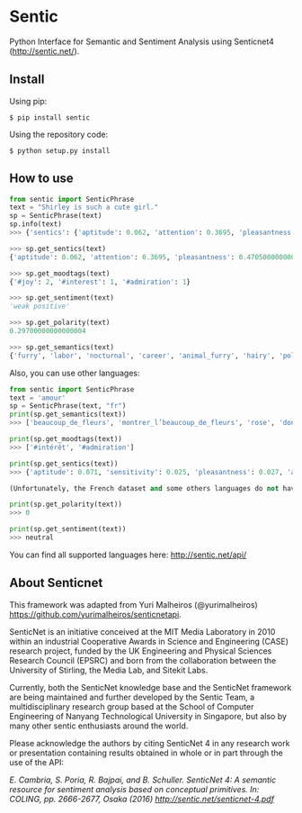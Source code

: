 # Sentic

Python Interface for Semantic and Sentiment Analysis using Senticnet4 (http://sentic.net/).


## Install

Using pip:

```
$ pip install sentic
```

Using the repository code:

```
$ python setup.py install
```

## How to use

```python
from sentic import SenticPhrase
text = "Shirley is such a cute girl."
sp = SenticPhrase(text)
sp.info(text)
>>> {'sentics': {'aptitude': 0.062, 'attention': 0.3695, 'pleasantness': 0.47050000000000003, 'sensitivity': 0.0115}, 'semantics': {'furry', 'labor', 'nocturnal', 'career', 'animal_furry', 'hairy', 'police_work', 'task', 'domestic_pet', 'employment'}, 'moodtags': {'#joy': 2, '#interest': 1, '#admiration': 1}, 'sentiment': 'weak positive', 'polarity': 0.29700000000000004}

>>> sp.get_sentics(text)
{'aptitude': 0.062, 'attention': 0.3695, 'pleasantness': 0.47050000000000003, 'sensitivity': 0.0115}

>>> sp.get_moodtags(text)
{'#joy': 2, '#interest': 1, '#admiration': 1}

>>> sp.get_sentiment(text)
'weak positive'

>>> sp.get_polarity(text)
0.29700000000000004

>>> sp.get_semantics(text)
{'furry', 'labor', 'nocturnal', 'career', 'animal_furry', 'hairy', 'police_work', 'task', 'domestic_pet', 'employment'}
```

Also, you can use other languages:

```python
from sentic import SenticPhrase
text = 'amour'
sp = SenticPhrase(text, "fr")
print(sp.get_semantics(text))
>>> ['beaucoup_de_fleurs', 'montrer_l’beaucoup_de_fleurs', 'rose', 'donner_des_fleurs']

print(sp.get_moodtags(text))
>>> ['#intérêt', '#admiration']

print(sp.get_sentics(text))
>>> {'aptitude': 0.071, 'sensitivity': 0.025, 'pleasantness': 0.027, 'attention': 0.093}

(Unfortunately, the French dataset and some others languages do not have positive/negative labels.)

print(sp.get_polarity(text))
>>> 0

print(sp.get_sentiment(text))
>>> neutral
```

You can find all supported languages here: http://sentic.net/api/

## About Senticnet

This framework was adapted from Yuri Malheiros (@yurimalheiros) https://github.com/yurimalheiros/senticnetapi.

SenticNet is an initiative conceived at the MIT Media Laboratory in 2010 within an industrial Cooperative Awards in Science and Engineering (CASE) research project, funded by the UK Engineering and Physical Sciences Research Council (EPSRC) and born from the collaboration between the University of Stirling, the Media Lab, and Sitekit Labs.

Currently, both the SenticNet knowledge base and the SenticNet framework are being maintained and further developed by the Sentic Team, a multidisciplinary research group based at the School of Computer Engineering of Nanyang Technological University in Singapore, but also by many other sentic enthusiasts around the world.

Please acknowledge the authors by citing SenticNet 4 in any research work or presentation containing results obtained in whole or in part through the use of the API:

*E. Cambria, S. Poria, R. Bajpai, and B. Schuller. SenticNet 4: A semantic resource for sentiment analysis based on conceptual primitives. In: COLING, pp. 2666-2677, Osaka (2016) http://sentic.net/senticnet-4.pdf*
